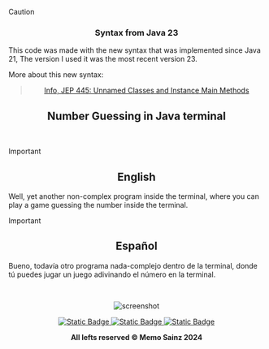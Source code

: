 > [!CAUTION]
>
> <div align="center"> <h3>Syntax from Java 23</h3> </div>
> 
> This code was made with the new syntax that was implemented since Java 21, The version I used it was the most recent version 23.
>
> More about this new syntax:
<div align="center">
  
>  [Info, JEP 445: Unnamed Classes and Instance Main Methods](https://openjdk.org/jeps/445)  </div>
> 

<div align="center">

## Number Guessing in Java terminal  </div>
<br>

> [!IMPORTANT]
>
> <div align="center"> <h2>English</h2> </div>
> 
> Well, yet another non-complex program inside the terminal, where you can play a game guessing the number inside the terminal.
>

> [!IMPORTANT]
>
> <div align="center">  <h2>Español</h2>  </div>
> 
> Bueno, todavía otro programa nada-complejo dentro de la terminal, donde tú puedes jugar un juego adivinando el número en la terminal.
> 

<br>

<div align="center">
  
<!---  Screenshot  --->
![screenshot](https://github.com/user-attachments/assets/b8ea4fae-bfd3-4392-bec3-f814e2317c5b)




</div>

<div align="center"> 
<a target="_blank" href="https://github.com/MemoSainz/Portfolio">
<img alt="Static Badge" src="https://img.shields.io/badge/Portfolio-blue?style=for-the-badge&logo=googlechrome&logoColor=%23f8f8ff&logoSize=auto&label=Memo%27s&labelColor=%23304674&color=%2382C2FF">
</a>
<a target="_blank" href="https://www.youtube.com/@tioalex-px">
<img alt="Static Badge" src="https://img.shields.io/badge/Tech%20Cult-blue?style=for-the-badge&logo=youtube&logoColor=%23f8f8ff&logoSize=30&label=Memo's&labelColor=%23ec8f16&color=%2300a86b">
</a>
<a target="_blank" href="https://github.com/MemoSainz/">
<img alt="Static Badge" src="https://img.shields.io/badge/GitHub-blue?style=for-the-badge&logo=github&logoColor=%23f8f8ff&logoSize=30&label=Memo's&labelColor=slateblue&color=gray">
</a>

<br>


<b> All lefts reserved 	&#169; Memo Sainz 2024 </b>
</div>
